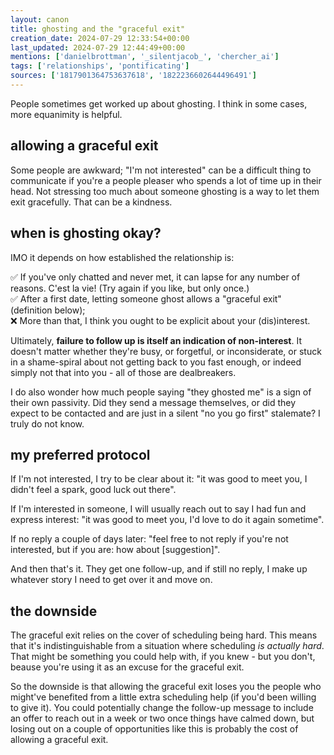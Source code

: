 ```yaml
---
layout: canon
title: ghosting and the "graceful exit"
creation_date: 2024-07-29 12:33:54+00:00
last_updated: 2024-07-29 12:44:49+00:00
mentions: ['danielbrottman', '_silentjacob_', 'chercher_ai']
tags: ['relationships', 'pontificating']
sources: ['1817901364753637618', '1822236602644496491']
---
```


People sometimes get worked up about ghosting. I think in some cases, more equanimity is helpful.

## allowing a graceful exit

Some people are awkward; "I'm not interested" can be a difficult thing to communicate if you're a people pleaser who spends a lot of time up in their head. Not stressing too much about someone ghosting is a way to let them exit gracefully. That can be a kindness.

## when is ghosting okay?

IMO it depends on how established the relationship is:

✅ If you've only chatted and never met, it can lapse for any number of reasons. C'est la vie! (Try again if you like, but only once.)  
✅ After a first date, letting someone ghost allows a "graceful exit" (definition below);  
❌ More than that, I think you ought to be explicit about your (dis)interest.

Ultimately, **failure to follow up is itself an indication of non-interest**. It doesn't matter whether they're busy, or forgetful, or inconsiderate, or stuck in a shame-spiral about not getting back to you fast enough, or indeed simply not that into you - all of those are dealbreakers.

I do also wonder how much people saying "they ghosted me" is a sign of their own passivity. Did they send a message themselves, or did they expect to be contacted and are just in a silent "no you go first" stalemate? I truly do not know.

## my preferred protocol

If I'm not interested, I try to be clear about it: "it was good to meet you, I didn't feel a spark, good luck out there".

If I'm interested in someone, I will usually reach out to say I had fun and express interest: "it was good to meet you, I'd love to do it again sometime".

If no reply a couple of days later: "feel free to not reply if you're not interested, but if you are: how about \[suggestion\]".

And then that's it. They get one follow-up, and if still no reply, I make up whatever story I need to get over it and move on.

## the downside

The graceful exit relies on the cover of scheduling being hard. This means that it's indistinguishable from a situation where scheduling _is actually hard_. That might be something you could help with, if you knew - but you don't, beause you're using it as an excuse for the graceful exit.

So the downside is that allowing the graceful exit loses you the people who might've benefited from a little extra scheduling help (if you'd been willing to give it). You could potentially change the follow-up message to include an offer to reach out in a week or two once things have calmed down, but losing out on a couple of opportunities like this is probably the cost of allowing a graceful exit.
